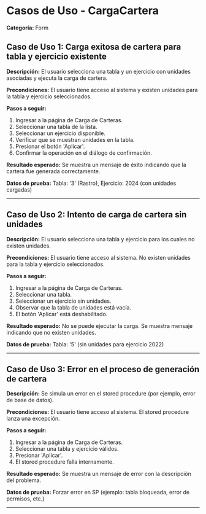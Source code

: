 # Casos de Uso - CargaCartera

**Categoría:** Form

## Caso de Uso 1: Carga exitosa de cartera para tabla y ejercicio existente

**Descripción:** El usuario selecciona una tabla y un ejercicio con unidades asociadas y ejecuta la carga de cartera.

**Precondiciones:**
El usuario tiene acceso al sistema y existen unidades para la tabla y ejercicio seleccionados.

**Pasos a seguir:**
1. Ingresar a la página de Carga de Carteras.
2. Seleccionar una tabla de la lista.
3. Seleccionar un ejercicio disponible.
4. Verificar que se muestran unidades en la tabla.
5. Presionar el botón 'Aplicar'.
6. Confirmar la operación en el diálogo de confirmación.

**Resultado esperado:**
Se muestra un mensaje de éxito indicando que la cartera fue generada correctamente.

**Datos de prueba:**
Tabla: '3' (Rastro), Ejercicio: 2024 (con unidades cargadas)

---

## Caso de Uso 2: Intento de carga de cartera sin unidades

**Descripción:** El usuario selecciona una tabla y ejercicio para los cuales no existen unidades.

**Precondiciones:**
El usuario tiene acceso al sistema. No existen unidades para la tabla y ejercicio seleccionados.

**Pasos a seguir:**
1. Ingresar a la página de Carga de Carteras.
2. Seleccionar una tabla.
3. Seleccionar un ejercicio sin unidades.
4. Observar que la tabla de unidades está vacía.
5. El botón 'Aplicar' está deshabilitado.

**Resultado esperado:**
No se puede ejecutar la carga. Se muestra mensaje indicando que no existen unidades.

**Datos de prueba:**
Tabla: '5' (sin unidades para ejercicio 2022)

---

## Caso de Uso 3: Error en el proceso de generación de cartera

**Descripción:** Se simula un error en el stored procedure (por ejemplo, error de base de datos).

**Precondiciones:**
El usuario tiene acceso al sistema. El stored procedure lanza una excepción.

**Pasos a seguir:**
1. Ingresar a la página de Carga de Carteras.
2. Seleccionar una tabla y ejercicio válidos.
3. Presionar 'Aplicar'.
4. El stored procedure falla internamente.

**Resultado esperado:**
Se muestra un mensaje de error con la descripción del problema.

**Datos de prueba:**
Forzar error en SP (ejemplo: tabla bloqueada, error de permisos, etc.)

---


